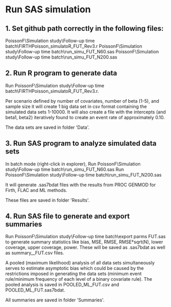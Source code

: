 # Run SAS simulation

## 1. Set github path correctly in the following files:

PoissonF\Simulation study\Follow-up time batch\FIRTHPoisson_simulatoR_FUT_Rev3.r
PoissonF\Simulation study\Follow-up time batch\run_simu_FUT_N60.sas
PoissonF\Simulation study\Follow-up time batch\run_simu_FUT_N200.sas

## 2. Run R program to generate data

Run PoissonF\Simulation study\Follow-up time batch\FIRTHPoisson_simulatoR_FUT_Rev3.r. 

Per scenario defined by number of covariates, number of beta (1-5), and sample size it will create 1 big data set in csv format containing the simulated data sets 1-10000.
It will also create a file with the intercepts (and beta1, beta2) iteratively found to create an event rate of approximately 0.10.

The data sets are saved in folder 'Data'. 

## 3. Run SAS program to analyze simulated data sets

In batch mode (right-click in explorer),
Run PoissonF\Simulation study\Follow-up time batch\run_simu_FUT_N60.sas
Run PoissonF\Simulation study\Follow-up time batch\run_simu_FUT_N200.sas

It will generate .sas7bdat files with the results from PROC GENMOD for Firth, FLAC and ML methods.

These files are saved in folder 'Results'.

## 4. Run SAS file to generate and export summaries

Run PoissonF\Simulation study\Follow-up time batch\export parms FUT.sas 
to generate summary statistics like 
bias, MSE, RMSE, RMSE*sqrt(N), lower coverage, upper coverage, power. 
These will be saved as .sas7bdat as well as summary_<Method>_FUT.csv files.

A pooled (maximum likelihood) analysis of all data sets simultaneously serves to estimate asymptotic bias which could be caused by the restrictions
imposed in generating the data sets (minimum event rule/minimum frequency of each level of a binary covariate rule).
The pooled analysis is saved in POOLED_ML_FUT.csv and POOLED_ML_FUT.sas7bdat.

All summaries are saved in folder 'Summaries'.